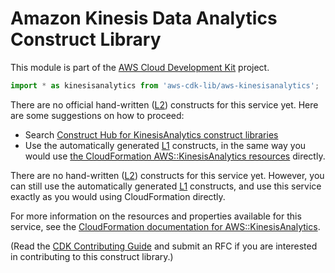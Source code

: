 # Amazon Kinesis Data Analytics Construct Library


This module is part of the [AWS Cloud Development Kit](https://github.com/aws/aws-cdk) project.

```ts nofixture
import * as kinesisanalytics from 'aws-cdk-lib/aws-kinesisanalytics';
```

<!--BEGIN CFNONLY DISCLAIMER-->

There are no official hand-written ([L2](https://docs.aws.amazon.com/cdk/latest/guide/constructs.html#constructs_lib)) constructs for this service yet. Here are some suggestions on how to proceed:

- Search [Construct Hub for KinesisAnalytics construct libraries](https://constructs.dev/search?q=kinesisanalytics)
- Use the automatically generated [L1](https://docs.aws.amazon.com/cdk/latest/guide/constructs.html#constructs_l1_using) constructs, in the same way you would use [the CloudFormation AWS::KinesisAnalytics resources](https://docs.aws.amazon.com/AWSCloudFormation/latest/UserGuide/AWS_KinesisAnalytics.html) directly.


<!--BEGIN CFNONLY DISCLAIMER-->

There are no hand-written ([L2](https://docs.aws.amazon.com/cdk/latest/guide/constructs.html#constructs_lib)) constructs for this service yet. 
However, you can still use the automatically generated [L1](https://docs.aws.amazon.com/cdk/latest/guide/constructs.html#constructs_l1_using) constructs, and use this service exactly as you would using CloudFormation directly.

For more information on the resources and properties available for this service, see the [CloudFormation documentation for AWS::KinesisAnalytics](https://docs.aws.amazon.com/AWSCloudFormation/latest/UserGuide/AWS_KinesisAnalytics.html).

(Read the [CDK Contributing Guide](https://github.com/aws/aws-cdk/blob/master/CONTRIBUTING.md) and submit an RFC if you are interested in contributing to this construct library.)

<!--END CFNONLY DISCLAIMER-->
